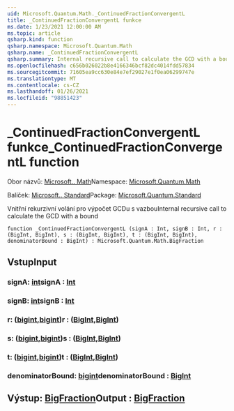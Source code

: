 ```yaml
---
uid: Microsoft.Quantum.Math._ContinuedFractionConvergentL
title: _ContinuedFractionConvergentL funkce
ms.date: 1/23/2021 12:00:00 AM
ms.topic: article
qsharp.kind: function
qsharp.namespace: Microsoft.Quantum.Math
qsharp.name: _ContinuedFractionConvergentL
qsharp.summary: Internal recursive call to calculate the GCD with a bound
ms.openlocfilehash: c656b026022b8e4166346bcf82dc4014fdd57834
ms.sourcegitcommit: 71605ea9cc630e84e7ef29027e1f0ea06299747e
ms.translationtype: MT
ms.contentlocale: cs-CZ
ms.lasthandoff: 01/26/2021
ms.locfileid: "98851423"
---
```

# <a name="_continuedfractionconvergentl-function"></a><span data-ttu-id="4b1cf-102">_ContinuedFractionConvergentL funkce</span><span class="sxs-lookup"><span data-stu-id="4b1cf-102">_ContinuedFractionConvergentL function</span></span>

<span data-ttu-id="4b1cf-103">Obor názvů: [Microsoft.. Math](xref:Microsoft.Quantum.Math)</span><span class="sxs-lookup"><span data-stu-id="4b1cf-103">Namespace: [Microsoft.Quantum.Math](xref:Microsoft.Quantum.Math)</span></span>

<span data-ttu-id="4b1cf-104">Balíček: [Microsoft.. Standard](https://nuget.org/packages/Microsoft.Quantum.Standard)</span><span class="sxs-lookup"><span data-stu-id="4b1cf-104">Package: [Microsoft.Quantum.Standard](https://nuget.org/packages/Microsoft.Quantum.Standard)</span></span>


<span data-ttu-id="4b1cf-105">Vnitřní rekurzivní volání pro výpočet GCDu s vazbou</span><span class="sxs-lookup"><span data-stu-id="4b1cf-105">Internal recursive call to calculate the GCD with a bound</span></span>

```qsharp
function _ContinuedFractionConvergentL (signA : Int, signB : Int, r : (BigInt, BigInt), s : (BigInt, BigInt), t : (BigInt, BigInt), denominatorBound : BigInt) : Microsoft.Quantum.Math.BigFraction
```


## <a name="input"></a><span data-ttu-id="4b1cf-106">Vstup</span><span class="sxs-lookup"><span data-stu-id="4b1cf-106">Input</span></span>

### <a name="signa--int"></a><span data-ttu-id="4b1cf-107">signA: [int](xref:microsoft.quantum.lang-ref.int)</span><span class="sxs-lookup"><span data-stu-id="4b1cf-107">signA : [Int](xref:microsoft.quantum.lang-ref.int)</span></span>




### <a name="signb--int"></a><span data-ttu-id="4b1cf-108">signB: [int](xref:microsoft.quantum.lang-ref.int)</span><span class="sxs-lookup"><span data-stu-id="4b1cf-108">signB : [Int](xref:microsoft.quantum.lang-ref.int)</span></span>




### <a name="r--bigintbigint"></a><span data-ttu-id="4b1cf-109">r: ([bigint](xref:microsoft.quantum.lang-ref.bigint),[bigint](xref:microsoft.quantum.lang-ref.bigint))</span><span class="sxs-lookup"><span data-stu-id="4b1cf-109">r : ([BigInt](xref:microsoft.quantum.lang-ref.bigint),[BigInt](xref:microsoft.quantum.lang-ref.bigint))</span></span>




### <a name="s--bigintbigint"></a><span data-ttu-id="4b1cf-110">s: ([bigint](xref:microsoft.quantum.lang-ref.bigint),[bigint](xref:microsoft.quantum.lang-ref.bigint))</span><span class="sxs-lookup"><span data-stu-id="4b1cf-110">s : ([BigInt](xref:microsoft.quantum.lang-ref.bigint),[BigInt](xref:microsoft.quantum.lang-ref.bigint))</span></span>




### <a name="t--bigintbigint"></a><span data-ttu-id="4b1cf-111">t: ([bigint](xref:microsoft.quantum.lang-ref.bigint),[bigint](xref:microsoft.quantum.lang-ref.bigint))</span><span class="sxs-lookup"><span data-stu-id="4b1cf-111">t : ([BigInt](xref:microsoft.quantum.lang-ref.bigint),[BigInt](xref:microsoft.quantum.lang-ref.bigint))</span></span>




### <a name="denominatorbound--bigint"></a><span data-ttu-id="4b1cf-112">denominatorBound: [bigint](xref:microsoft.quantum.lang-ref.bigint)</span><span class="sxs-lookup"><span data-stu-id="4b1cf-112">denominatorBound : [BigInt](xref:microsoft.quantum.lang-ref.bigint)</span></span>





## <a name="output--bigfraction"></a><span data-ttu-id="4b1cf-113">Výstup: [BigFraction](xref:Microsoft.Quantum.Math.BigFraction)</span><span class="sxs-lookup"><span data-stu-id="4b1cf-113">Output : [BigFraction](xref:Microsoft.Quantum.Math.BigFraction)</span></span>

